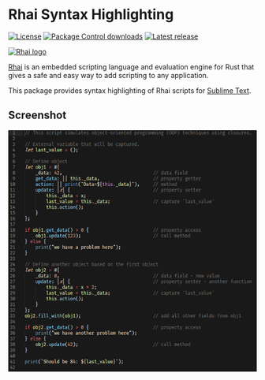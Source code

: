 Rhai Syntax Highlighting
========================

[![License](https://img.shields.io/github/license/rhaiscript/sublime-rhai)](https://github.com/rhaiscript/sublime-rhai/blob/master/LICENSE.md)
[![Package Control downloads](https://img.shields.io/packagecontrol/dt/Rhai.svg)](https://packagecontrol.io/packages/Rhai)
[![Latest release](https://img.shields.io/github/release/rhaiscript/sublime-rhai.svg)](https://github.com/rhaiscript/sublime-rhai/releases/latest)

[![Rhai logo](https://rhai.rs/book/images/logo/rhai-banner-transparent-colour.png)](https://rhai.rs)

[Rhai](https://rhai.rs) is an embedded scripting language and evaluation engine for Rust that gives
a safe and easy way to add scripting to any application.

This package provides syntax highlighting of Rhai scripts for [Sublime Text](https://www.sublimetext.com).

Screenshot
----------

![Preview](https://raw.githubusercontent.com/rhaiscript/sublime-rhai/master/sample.png)
